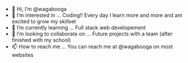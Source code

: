 - 👋 Hi, I’m @wagabooga
- 👀 I’m interested in ... Coding!! Every day I learn more and more and am excited to grow my skillset
- 🌱 I’m currently learning ... Full stack web developement
- 💞️ I’m looking to collaborate on ... Future projects with a team (after finished with my school)
- 📫 How to reach me ... You can reach me at @wagabooga on most websites

<!---
wagabooga/wagabooga is a ✨ special ✨ repository because its `README.md` (this file) appears on your GitHub profile.
You can click the Preview link to take a look at your changes.
--->
